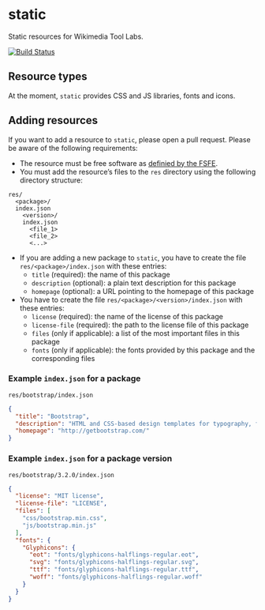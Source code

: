 static
======

Static resources for Wikimedia Tool Labs.

[![Build Status](https://travis-ci.org/tool-labs/static.svg?branch=master)](https://travis-ci.org/tool-labs/static)

## Resource types

At the moment, `static` provides CSS and JS libraries, fonts and icons.

## Adding resources

If you want to add a resource to `static`, please open a pull request.  Please be aware of the following requirements:
  - The resource must be free software as [definied by the FSFE](https://fsfe.org/about/basics/freesoftware.de.html).
  - You must add the resource’s files to the `res` directory using the following directory structure:
```
res/
  <package>/
  index.json
    <version>/
    index.json
      <file_1>
      <file_2>
      <...>
```
  - If you are adding a new package to `static`, you have to create the file `res/<package>/index.json` with these entries:
    - `title` (required): the name of this package
    - `description` (optional): a plain text description for this package
    - `homepage` (optional): a URL pointing to the homepage of this package
  - You have to create the file `res/<package>/<version>/index.json` with these entries:
    - `license` (required): the name of the license of this package
    - `license-file` (required): the path to the license file of this package
    - `files` (only if applicable): a list of the most important files in this package
    - `fonts` (only if applicable): the fonts provided by this package and the corresponding files

### Example `index.json` for a package
`res/bootstrap/index.json`
```json
{
  "title": "Bootstrap",
  "description": "HTML and CSS-based design templates for typography, forms, buttons, navigation and other interface components and optional JavaScript extensions",
  "homepage": "http://getbootstrap.com/"
}
```

### Example `index.json` for a package version
`res/bootstrap/3.2.0/index.json`
```json
{
  "license": "MIT license",
  "license-file": "LICENSE",
  "files": [
    "css/bootstrap.min.css",
    "js/bootstrap.min.js"
  ],
  "fonts": {
    "Glyphicons": {
      "eot": "fonts/glyphicons-halflings-regular.eot",
      "svg": "fonts/glyphicons-halflings-regular.svg",
      "ttf": "fonts/glyphicons-halflings-regular.ttf",
      "woff": "fonts/glyphicons-halflings-regular.woff"
    }
  }
}
```
